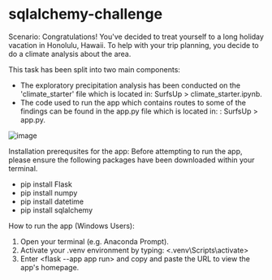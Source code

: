# sqlalchemy-challenge
Scenario: Congratulations! You've decided to treat yourself to a long holiday vacation in Honolulu, Hawaii. To help with your trip planning, you decide to do a climate analysis about the area.

This task has been split into two main components:
- The exploratory precipitation analysis has been conducted on the 'climate_starter' file which is located in: SurfsUp > climate_starter.ipynb. 
- The code used to run the app which contains routes to some of the findings can be found in the app.py file which is located in: : SurfsUp > app.py. 

![image](https://github.com/lishanisrikaran/sqlalchemy-challenge/assets/126973634/895e6e46-fded-4904-b27a-91592f8f0ee7)

Installation prerequsites for the app:
Before attempting to run the app, please ensure the following packages have been downloaded within your terminal.
- pip install Flask
- pip install numpy
- pip install datetime
- pip install sqlalchemy

How to run the app (Windows Users):
1. Open your terminal (e.g. Anaconda Prompt).
2. Activate your .venv environment by typing: <.venv\Scripts\activate>
3. Enter <flask --app app run> and copy and paste the URL to view the app's homepage. 
